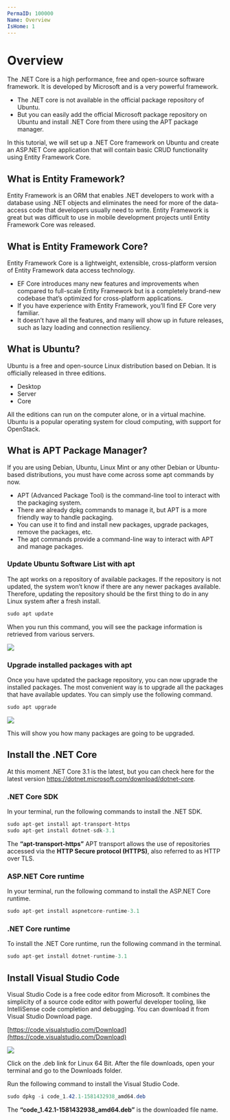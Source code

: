```yaml
---
PermaID: 100000
Name: Overview
IsHome: 1
---
```


# Overview

The .NET Core is a high performance, free and open-source software framework. It is developed by Microsoft and is a very powerful framework. 

 - The .NET core is not available in the official package repository of Ubuntu. 
 - But you can easily add the official Microsoft package repository on Ubuntu and install .NET Core from there using the APT package manager.

In this tutorial, we will set up a .NET Core framework on Ubuntu and create an ASP.NET Core application that will contain basic CRUD functionality using Entity Framework Core.

## What is Entity Framework?

Entity Framework is an ORM that enables .NET developers to work with a database using .NET objects and eliminates the need for more of the data-access code that developers usually need to write. Entity Framework is great but was difficult to use in mobile development projects until Entity Framework Core was released. 

## What is Entity Framework Core?    

Entity Framework Core is a lightweight, extensible, cross-platform version of Entity Framework data access technology. 

 - EF Core introduces many new features and improvements when compared to full-scale Entity Framework but is a completely brand-new codebase that’s optimized for cross-platform applications. 
 - If you have experience with Entity Framework, you’ll find EF Core very familiar. 
 - It doesn’t have all the features, and many will show up in future releases, such as lazy loading and connection resiliency.

## What is Ubuntu?

Ubuntu is a free and open-source Linux distribution based on Debian. It is officially released in three editions. 

 - Desktop
 - Server
 - Core

All the editions can run on the computer alone, or in a virtual machine. Ubuntu is a popular operating system for cloud computing, with support for OpenStack.

## What is APT Package Manager?

If you are using Debian, Ubuntu, Linux Mint or any other Debian or Ubuntu-based distributions, you must have come across some apt commands by now.

 - APT (Advanced Package Tool) is the command-line tool to interact with the packaging system. 
 - There are already dpkg commands to manage it, but APT is a more friendly way to handle packaging. 
 - You can use it to find and install new packages, upgrade packages, remove the packages, etc.
 - The apt commands provide a command-line way to interact with APT and manage packages.

### Update Ubuntu Software List with apt

The apt works on a repository of available packages. If the repository is not updated, the system won’t know if there are any newer packages available. Therefore, updating the repository should be the first thing to do in any Linux system after a fresh install.

```csharp
sudo apt update
```

When you run this command, you will see the package information is retrieved from various servers.

<img src="https://raw.githubusercontent.com/zzzprojects/learn-orm/master/entity-framework-core-on-ubuntu/images/overview-1.png">

### Upgrade installed packages with apt

Once you have updated the package repository, you can now upgrade the installed packages. The most convenient way is to upgrade all the packages that have available updates. You can simply use the following command. 

```csharp
sudo apt upgrade
```

<img src="https://raw.githubusercontent.com/zzzprojects/learn-orm/master/entity-framework-core-on-ubuntu/images/overview-2.png">

This will show you how many packages are going to be upgraded.

## Install the .NET Core

At this moment .NET Core 3.1 is the latest, but you can check here for the latest version https://dotnet.microsoft.com/download/dotnet-core.

### .NET Core SDK

In your terminal, run the following commands to install the .NET SDK.

```csharp
sudo apt-get install apt-transport-https
sudo apt-get install dotnet-sdk-3.1
```
The **“apt-transport-https”** APT transport allows the use of repositories accessed via the **HTTP Secure protocol (HTTPS)**, also referred to as HTTP over TLS.

### ASP.NET Core runtime

In your terminal, run the following command to install the ASP.NET Core runtime.

```csharp
sudo apt-get install aspnetcore-runtime-3.1
```

### .NET Core runtime

To install the .NET Core runtime, run the following command in the terminal.

```csharp
sudo apt-get install dotnet-runtime-3.1
```

## Install Visual Studio Code

Visual Studio Code is a free code editor from Microsoft. It combines the simplicity of a source code editor with powerful developer tooling, like IntelliSense code completion and debugging. You can download it from Visual Studio Download page.

[https://code.visualstudio.com/Download](https://code.visualstudio.com/Download)

<img src="https://raw.githubusercontent.com/zzzprojects/learn-orm/master/entity-framework-core-on-ubuntu/images/overview-3.png">

Click on the .deb link for Linux 64 Bit. After the file downloads, open your terminal and go to the Downloads folder.

Run the following command to install the Visual Studio Code.

```csharp
sudo dpkg -i code_1.42.1-1581432938_amd64.deb
```
The **“code_1.42.1-1581432938_amd64.deb”** is the downloaded file name.
